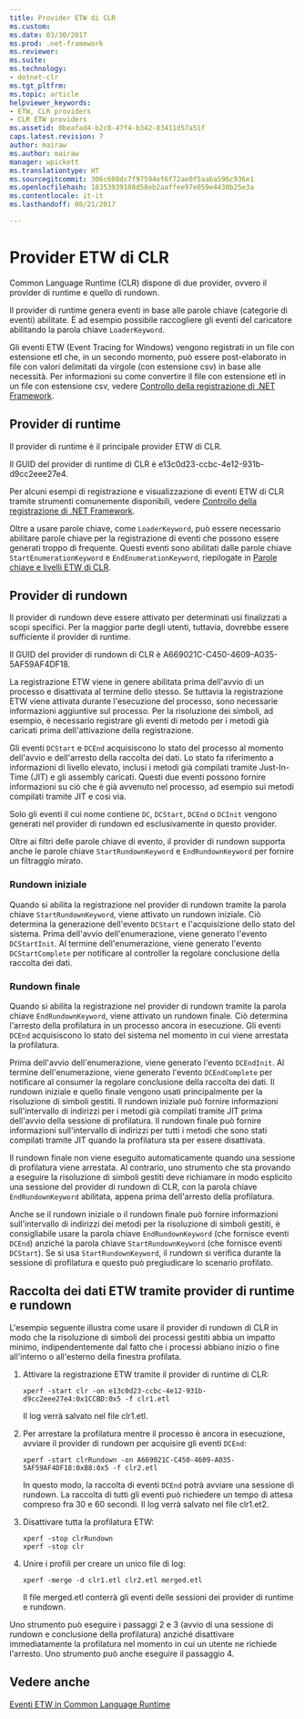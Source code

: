 ```yaml
---
title: Provider ETW di CLR
ms.custom: 
ms.date: 03/30/2017
ms.prod: .net-framework
ms.reviewer: 
ms.suite: 
ms.technology:
- dotnet-clr
ms.tgt_pltfrm: 
ms.topic: article
helpviewer_keywords:
- ETW, CLR providers
- CLR ETW providers
ms.assetid: 0beafad4-b2c8-47f4-b342-83411d57a51f
caps.latest.revision: 7
author: mairaw
ms.author: mairaw
manager: wpickett
ms.translationtype: HT
ms.sourcegitcommit: 306c608dc7f97594ef6f72ae0f5aaba596c936e1
ms.openlocfilehash: 18353939108d58eb2aaffee97e059e4430b25e3a
ms.contentlocale: it-it
ms.lasthandoff: 08/21/2017

---
```

# <a name="clr-etw-providers"></a>Provider ETW di CLR
Common Language Runtime (CLR) dispone di due provider, ovvero il provider di runtime e quello di rundown.  
  
 Il provider di runtime genera eventi in base alle parole chiave (categorie di eventi) abilitate. È ad esempio possibile raccogliere gli eventi del caricatore abilitando la parola chiave `LoaderKeyword`.  
  
 Gli eventi ETW (Event Tracing for Windows) vengono registrati in un file con estensione etl che, in un secondo momento, può essere post-elaborato in file con valori delimitati da virgole (con estensione csv) in base alle necessità. Per informazioni su come convertire il file con estensione etl in un file con estensione csv, vedere [Controllo della registrazione di .NET Framework](../../../docs/framework/performance/controlling-logging.md).  
  
## <a name="the-runtime-provider"></a>Provider di runtime  
 Il provider di runtime è il principale provider ETW di CLR.  
  
 Il GUID del provider di runtime di CLR è e13c0d23-ccbc-4e12-931b-d9cc2eee27e4.  
  
 Per alcuni esempi di registrazione e visualizzazione di eventi ETW di CLR tramite strumenti comunemente disponibili, vedere [Controllo della registrazione di .NET Framework](../../../docs/framework/performance/controlling-logging.md).  
  
 Oltre a usare parole chiave, come `LoaderKeyword`, può essere necessario abilitare parole chiave per la registrazione di eventi che possono essere generati troppo di frequente. Questi eventi sono abilitati dalle parole chiave `StartEnumerationKeyword` e `EndEnumerationKeyword`, riepilogate in [Parole chiave e livelli ETW di CLR](../../../docs/framework/performance/clr-etw-keywords-and-levels.md).  
  
## <a name="the-rundown-provider"></a>Provider di rundown  
 Il provider di rundown deve essere attivato per determinati usi finalizzati a scopi specifici. Per la maggior parte degli utenti, tuttavia, dovrebbe essere sufficiente il provider di runtime.  
  
 Il GUID del provider di rundown di CLR è A669021C-C450-4609-A035-5AF59AF4DF18.  
  
 La registrazione ETW viene in genere abilitata prima dell'avvio di un processo e disattivata al termine dello stesso. Se tuttavia la registrazione ETW viene attivata durante l'esecuzione del processo, sono necessarie informazioni aggiuntive sul processo. Per la risoluzione dei simboli, ad esempio, è necessario registrare gli eventi di metodo per i metodi già caricati prima dell'attivazione della registrazione.  
  
 Gli eventi `DCStart` e `DCEnd` acquisiscono lo stato del processo al momento dell'avvio e dell'arresto della raccolta dei dati. Lo stato fa riferimento a informazioni di livello elevato, inclusi i metodi già compilati tramite Just-In-Time (JIT) e gli assembly caricati. Questi due eventi possono fornire informazioni su ciò che è già avvenuto nel processo, ad esempio sui metodi compilati tramite JIT e così via.  
  
 Solo gli eventi il cui nome contiene `DC`, `DCStart`, `DCEnd` o `DCInit` vengono generati nel provider di rundown ed esclusivamente in questo provider.  
  
 Oltre ai filtri delle parole chiave di evento, il provider di rundown supporta anche le parole chiave `StartRundownKeyword` e `EndRundownKeyword` per fornire un filtraggio mirato.  
  
### <a name="start-rundown"></a>Rundown iniziale  
 Quando si abilita la registrazione nel provider di rundown tramite la parola chiave `StartRundownKeyword`, viene attivato un rundown iniziale. Ciò determina la generazione dell'evento `DCStart` e l'acquisizione dello stato del sistema. Prima dell'avvio dell'enumerazione, viene generato l'evento `DCStartInit`. Al termine dell'enumerazione, viene generato l'evento `DCStartComplete` per notificare al controller la regolare conclusione della raccolta dei dati.  
  
### <a name="end-rundown"></a>Rundown finale  
 Quando si abilita la registrazione nel provider di rundown tramite la parola chiave `EndRundownKeyword`, viene attivato un rundown finale. Ciò determina l'arresto della profilatura in un processo ancora in esecuzione. Gli eventi `DCEnd` acquisiscono lo stato del sistema nel momento in cui viene arrestata la profilatura.  
  
 Prima dell'avvio dell'enumerazione, viene generato l'evento `DCEndInit`. Al termine dell'enumerazione, viene generato l'evento `DCEndComplete` per notificare al consumer la regolare conclusione della raccolta dei dati. Il rundown iniziale e quello finale vengono usati principalmente per la risoluzione di simboli gestiti. Il rundown iniziale può fornire informazioni sull'intervallo di indirizzi per i metodi già compilati tramite JIT prima dell'avvio della sessione di profilatura. Il rundown finale può fornire informazioni sull'intervallo di indirizzi per tutti i metodi che sono stati compilati tramite JIT quando la profilatura sta per essere disattivata.  
  
 Il rundown finale non viene eseguito automaticamente quando una sessione di profilatura viene arrestata. Al contrario, uno strumento che sta provando a eseguire la risoluzione di simboli gestiti deve richiamare in modo esplicito una sessione del provider di rundown di CLR, con la parola chiave `EndRundownKeyword` abilitata, appena prima dell'arresto della profilatura.  
  
 Anche se il rundown iniziale o il rundown finale può fornire informazioni sull'intervallo di indirizzi dei metodi per la risoluzione di simboli gestiti, è consigliabile usare la parola chiave `EndRundownKeyword` (che fornisce eventi `DCEnd`) anziché la parola chiave `StartRundownKeyword` (che fornisce eventi `DCStart`). Se si usa `StartRundownKeyword`, il rundown si verifica durante la sessione di profilatura e questo può pregiudicare lo scenario profilato.  
  
## <a name="etw-data-collection-using-runtime-and-rundown-providers"></a>Raccolta dei dati ETW tramite provider di runtime e rundown  
 L'esempio seguente illustra come usare il provider di rundown di CLR in modo che la risoluzione di simboli dei processi gestiti abbia un impatto minimo, indipendentemente dal fatto che i processi abbiano inizio o fine all'interno o all'esterno della finestra profilata.  
  
1.  Attivare la registrazione ETW tramite il provider di runtime di CLR:  
  
    ```  
    xperf -start clr -on e13c0d23-ccbc-4e12-931b-d9cc2eee27e4:0x1CCBD:0x5 -f clr1.etl      
    ```  
  
     Il log verrà salvato nel file clr1.etl.  
  
2.  Per arrestare la profilatura mentre il processo è ancora in esecuzione, avviare il provider di rundown per acquisire gli eventi `DCEnd`:  
  
    ```  
    xperf -start clrRundown -on A669021C-C450-4609-A035-5AF59AF4DF18:0xB8:0x5 -f clr2.etl      
    ```  
  
     In questo modo, la raccolta di eventi `DCEnd` potrà avviare una sessione di rundown. La raccolta di tutti gli eventi può richiedere un tempo di attesa compreso fra 30 e 60 secondi. Il log verrà salvato nel file clr1.et2.  
  
3.  Disattivare tutta la profilatura ETW:  
  
    ```  
    xperf -stop clrRundown   
    xperf -stop clr  
    ```  
  
4.  Unire i profili per creare un unico file di log:  
  
    ```  
    xperf -merge -d clr1.etl clr2.etl merged.etl  
    ```  
  
     Il file merged.etl conterrà gli eventi delle sessioni dei provider di runtime e rundown.  
  
 Uno strumento può eseguire i passaggi 2 e 3 (avvio di una sessione di rundown e conclusione della profilatura) anziché disattivare immediatamente la profilatura nel momento in cui un utente ne richiede l'arresto. Uno strumento può anche eseguire il passaggio 4.  
  
## <a name="see-also"></a>Vedere anche  
 [Eventi ETW in Common Language Runtime](../../../docs/framework/performance/etw-events-in-the-common-language-runtime.md)

